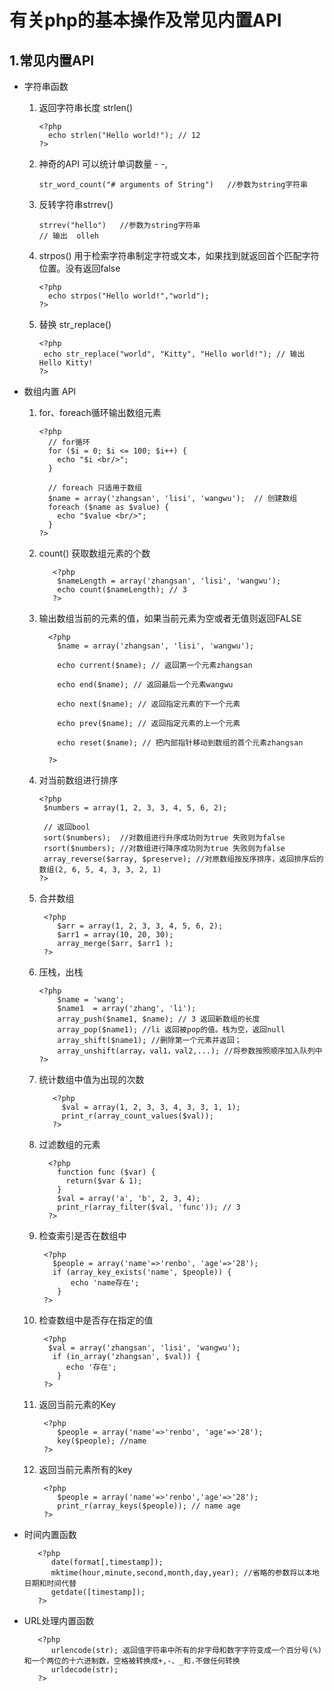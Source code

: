 # 有关php的基本操作及常见内置API
## 1.常见内置API 
  + 字符串函数
    1. 返回字符串长度 strlen() 
       ```
       <?php
         echo strlen("Hello world!"); // 12
       ?>
       ```
    2. 神奇的API 可以统计单词数量  - -, 
        ```
        str_word_count("# arguments of String")   //参数为string字符串
        ```
    3. 反转字符串strrev()
        ```
        strrev("hello")   //参数为string字符串 
        // 输出  olleh
        ```
    4. strpos()  用于检索字符串制定字符或文本，如果找到就返回首个匹配字符位置。没有返回false
       ```
       <?php
         echo strpos("Hello world!","world");
       ?>
       ```
    5. 替换 str_replace() 
       ```
       <?php
        echo str_replace("world", "Kitty", "Hello world!"); // 输出 Hello Kitty!
       ?>
       ```   

  + 数组内置 API
    1. for、foreach循环输出数组元素
        ```
        <?php 
          // for循环
          for ($i = 0; $i <= 100; $i++) {
            echo "$i <br/>";
          } 
        
          // foreach 只适用于数组
          $name = array('zhangsan', 'lisi', 'wangwu');  // 创建数组
          foreach ($name as $value) {
            echo "$value <br/>";
          }
        ?>      
        ```   
    2. count() 获取数组元素的个数       
        ```
           <?php
            $nameLength = array('zhangsan', 'lisi', 'wangwu');
            echo count($nameLength); // 3
           ?> 
        ```
    3. 输出数组当前的元素的值，如果当前元素为空或者无值则返回FALSE 
        ```
          <?php
            $name = array('zhangsan', 'lisi', 'wangwu');
           
            echo current($name); // 返回第一个元素zhangsan 
           
            echo end($name); // 返回最后一个元素wangwu
           
            echo next($name); // 返回指定元素的下一个元素
           
            echo prev($name); // 返回指定元素的上一个元素
           
            echo reset($name); // 把内部指针移动到数组的首个元素zhangsan
           
          ?>
        ```    
    4. 对当前数组进行排序
       ```
       <?php
        $numbers = array(1, 2, 3, 3, 4, 5, 6, 2);

        // 返回bool
        sort($numbers);  //对数组进行升序成功则为true 失败则为false
        rsort($numbers); //对数组进行降序成功则为true 失败则为false
        array_reverse($array, $preserve); //对原数组按反序排序，返回排序后的数组(2, 6, 5, 4, 3, 3, 2, 1)
       ?> 
       ```  
    5. 合并数组
       ```
        <?php
           $arr = array(1, 2, 3, 3, 4, 5, 6, 2);
           $arr1 = array(10, 20, 30);
           array_merge($arr, $arr1 );
        ?>
       ```
    6. 压栈，出栈
       ```
       <?php
           $name = 'wang';
           $name1  = array('zhang', 'li');
           array_push($name1, $name); // 3 返回新数组的长度
           array_pop($name1); //li 返回被pop的值。栈为空，返回null
           array_shift($name1); //删除第一个元素并返回；
           array_unshift(array，val1，val2,...); //将参数按照顺序加入队列中
       ?>
       ```  
    7. 统计数组中值为出现的次数
       ```
          <?php
            $val = array(1, 2, 3, 3, 4, 3, 3, 1, 1);
            print_r(array_count_values($val));
          ?>
       ```
    8. 过滤数组的元素
       ```
         <?php
           function func ($var) {
             return($var & 1);
           }
           $val = array('a', 'b', 2, 3, 4);
           print_r(array_filter($val, 'func')); // 3
         ?>
       ``` 
    9. 检查索引是否在数组中
       ```
        <?php
          $people = array('name'=>'renbo', 'age'=>'28');
          if (array_key_exists('name', $people)) {
              echo 'name存在';
           }
        ?>
       ``` 
    10. 检查数组中是否存在指定的值
        ```
         <?php
          $val = array('zhangsan', 'lisi', 'wangwu');
           if (in_array('zhangsan', $val)) {
              echo '存在';
            }
         ?>
        ```
    11. 返回当前元素的Key
        ```
         <?php
            $people = array('name'=>'renbo', 'age'=>'28');
            key($people); //name
         ?>
        ```
    12. 返回当前元素所有的key
        ```
         <?php
            $people = array('name'=>'renbo','age'=>'28');
            print_r(array_keys($people)); // name age  
         ?>
        ```
  + 时间内置函数
    ```
       <?php
          date(format[,timestamp]);
          mktime(hour,minute,second,month,day,year); //省略的参数将以本地日期和时间代替
          getdate([timestamp]); 
       ?>
    ```
  + URL处理内置函数
    ```
       <?php
          urlencode(str); 返回值字符串中所有的非字母和数字字符变成一个百分号(%) 和一个两位的十六进制数，空格被转换成+,-、_和.不做任何转换
          urldecode(str); 
       ?>
    ``` 




      
 